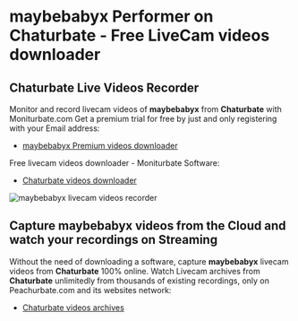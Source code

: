 # maybebabyx Performer on Chaturbate - Free LiveCam videos downloader

## Chaturbate Live Videos Recorder

Monitor and record livecam videos of **maybebabyx** from **Chaturbate** with Moniturbate.com
Get a premium trial for free by just and only registering with your Email address:
* [maybebabyx Premium videos downloader](https://moniturbate.com/request-demo-licence-key.html)

Free livecam videos downloader - Moniturbate Software:
* [Chaturbate videos downloader](https://moniturbate.com/moniturbate-download-software.html)

![maybebabyx livecam videos recorder](https://peachurnet.com/templates/moniturbate-software.png)


## Capture maybebabyx videos from the Cloud and watch your recordings on Streaming

Without the need of downloading a software, capture **maybebabyx** livecam videos from **Chaturbate** 100% online.
Watch Livecam archives from **Chaturbate** unlimitedly from thousands of existing recordings, only on Peachurbate.com and its websites network:
* [Chaturbate videos archives](https://peachurnet.com/)